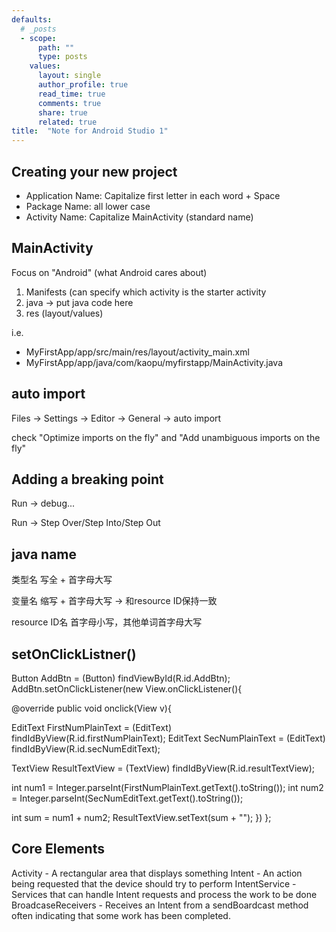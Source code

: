 ```yaml
---
defaults:
  # _posts
  - scope:
      path: ""
      type: posts
    values:
      layout: single
      author_profile: true
      read_time: true
      comments: true
      share: true
      related: true
title:  "Note for Android Studio 1"
---
```


## Creating your new project  ##

- Application Name: Capitalize first letter in each word + Space
- Package Name: all lower case
- Activity Name: Capitalize MainActivity (standard name)

## MainActivity ##
Focus on "Android" (what Android cares about)
1. Manifests (can specify which activity is the starter activity
2. java -> put java code here
3. res (layout/values)

i.e.
- MyFirstApp/app/src/main/res/layout/activity_main.xml
- MyFirstApp/app/java/com/kaopu/myfirstapp/MainActivity.java

## auto import ##

Files -> Settings -> Editor -> General -> auto import 

check "Optimize imports on the fly" and "Add unambiguous imports on the fly"

## Adding a breaking point ##

Run -> debug... 

Run -> Step Over/Step Into/Step Out


## java name ##
类型名  写全 + 首字母大写

变量名  缩写 + 首字母大写 -> 和resource ID保持一致

resource ID名 首字母小写，其他单词首字母大写

## setOnClickListner() ##
Button AddBtn = (Button) findViewById(R.id.AddBtn);
AddBtn.setOnClickListener(new View.onClickListener(){

  @override
  public void onclick(View v){
  
  EditText FirstNumPlainText = (EditText) findIdByView(R.id.firstNumPlainText);
  EditText SecNumPlainText = (EditText) findIdByView(R.id.secNumEditText);
  
  TextView ResultTextView = (TextView) findIdByView(R.id.resultTextView);
  
  int num1 = Integer.parseInt(FirstNumPlainText.getText().toString());
  int num2 = Integer.parseInt(SecNumEditText.getText().toString());
  
  int sum = num1 + num2;
  ResultTextView.setText(sum + "");
  })
};

## Core Elements ##

Activity - A rectangular area that displays something
Intent - An action being requested that the device should try to perform
IntentService - Services that can handle Intent requests and process the work to be done
BroadcaseReceivers - Receives an Intent from a sendBoardcast method often indicating that some work has been completed.


       

